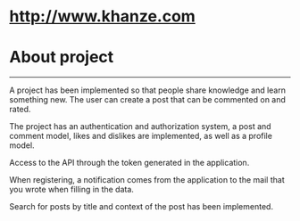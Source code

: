 <http://www.khanze.com>
=====================

About project
=====================
---
A project has been implemented so that people share knowledge and learn something new. The user can create a post that can be commented on and rated.

The project has an authentication and authorization system, a post and comment model, likes and dislikes are implemented, as well as a profile model.

Access to the API through the token generated in the application.

When registering, a notification comes from the application to the mail that you wrote when filling in the data.

Search for posts by title and context of the post has been implemented.